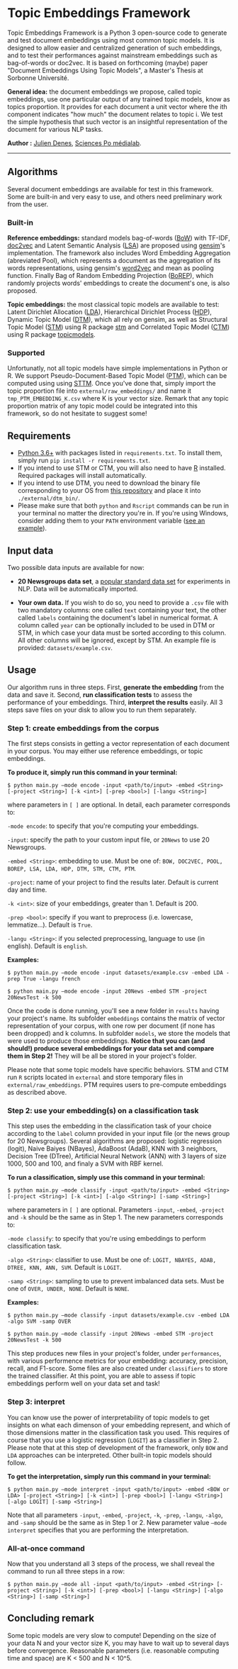 # Topic Embeddings Framework

Topic Embeddings Framework is a Python 3 open-source code to generate and test document embeddings using most common topic models. It is designed to allow easier and centralized generation of such embeddings, and to test their performances against mainstream embeddings such as bag-of-words or doc2vec. It is based on forthcoming (maybe) paper "Document Embeddings Using Topic Models", a Master's Thesis at Sorbonne Université.

**General idea:** the document embeddings we propose, called topic embeddings, use one particular output of any trained topic models, know as topics proportion. It provides for each document a unit vector where the ith component indicates "how much" the document relates to topic i. We test the simple hypothesis that such vector is an insightful representation of the document for various NLP tasks.


**Author :** [Julien Denes](https://github.com/jdenes/), [Sciences Po médialab](https://github.com/medialab).

---

## Algorithms

Several document embeddings are available for test in this framework. Some are built-in and very easy to use, and others need preliminary work from the user.

### Built-in

**Reference embeddings:** standard models bag-of-words ([BoW](https://doi.org/10.1080/00437956.1954.11659520)) with TF-IDF, [doc2vec](https://arxiv.org/abs/1405.4053) and Latent Semantic Analysis ([LSA](https://doi.org/10.1002/(SICI)1097-4571(199009)41:6%3C391::AID-ASI1%3E3.0.CO;2-9)) are proposed using [gensim](https://radimrehurek.com/gensim/)'s implementation. The framework also includes Word Embedding Aggregation (abreviated Pool), which represents a document as the aggregation of its words representations, using gensim's [word2vec](https://arxiv.org/abs/1310.4546) and mean as pooling function. Finally Bag of Random  Embedding  Projection ([BoREP](https://arxiv.org/abs/1901.10444)), which randomly projects words' embeddings to create the document's one, is also proposed.

**Topic embeddings:** the most classical topic models are available to test: Latent Dirichlet Allocation ([LDA](https://dl.acm.org/citation.cfm?id=944937)), Hierarchical Dirichlet Process ([HDP](https://doi.org/10.1198/016214506000000302)), Dynamic Topic Model ([DTM](https://doi.org/10.1145/1143844.1143859)), which all rely on gensim, as well as Structural Topic Model ([STM](https://doi.org/10.1111/ajps.12103)) using R package [stm](https://cran.r-project.org/web/packages/stm/index.html) and Correlated Topic Model ([CTM](https://dl.acm.org/citation.cfm?id=2976267)) using R package [topicmodels](https://cran.r-project.org/web/packages/topicmodels/index.html).

### Supported

Unfortunatly, not all topic models have simple implementations in Python or R. We support Pseudo-Document-Based Topic Model ([PTM](https://www.kdd.org/kdd2016/subtopic/view/topic-modeling-of-short-texts-a-pseudo-document-view)), which can be computed using using [STTM](https://github.com/qiang2100/STTM). Once you've done that, simply import the topic proportion file into `external/raw_embeddings/` and name it `tmp_PTM_EMBEDDING_K.csv` where K is your vector size. Remark that any topic proportion matrix of any topic model could be integrated into this framework, so do not hesitate to suggest some!

## Requirements

* [Python 3.6+](https://www.python.org/downloads/) with packages listed in `requirements.txt`. To install them, simply run `pip install -r requirements.txt`.
* If you intend to use STM or CTM, you will also need to have [R](https://www.r-project.org/) installed. Required packages will install automatically.
* If you intend to use DTM, you need to download the binary file corresponding to your OS from [this repository](https://github.com/magsilva/dtm/tree/master/bin) and place it into `./external/dtm_bin/`.
* Please make sure that both `python` and `Rscript` commands can be run in your terminal no matter the directory you're in. If you're using Windows, consider adding them to your `PATH` environment variable ([see an example](https://datatofish.com/add-python-to-windows-path/)).

## Input data

Two possible data inputs are available for now:
* **20 Newsgroups data set**, a [popular standard data set](http://qwone.com/~jason/20Newsgroups/) for experiments in NLP. Data will be automatically imported.

* **Your own data.** If you wish to do so, you need to provide a `.csv` file with two mandatory columns: one called `text` containing your text, the other called `labels` containing the document's label in numerical format. A column called `year` can be optionally included to be used in DTM or STM, in which case your data must be sorted according to this column. All other columns will be ignored, except by STM. An example file is provided: `datasets/example.csv`.


## Usage

Our algorithm runs in three steps. First, **generate the embedding** from the data and save it. Second, **run classification tests** to assess the performance of your embeddings. Third, **interpret the results** easily. All 3 steps save files on your disk to allow you to run them separately. 

### Step 1: create embeddings from the corpus

The first steps consists in getting a vector representation of each document in your corpus. You may either use reference embeddings, or topic embeddings.

**To produce it, simply run this command in your terminal:**

	$ python main.py –mode encode -input <path/to/input> -embed <String> [-project <String>] [-k <int>] [-prep <bool>] [-langu <String>]

where parameters in `[ ]` are optional. In detail, each parameter corresponds to:

`-mode encode`: to specify that you're computing your embeddings.

`-input`: specify the path to your custom input file, or `20News` to use 20 Newsgroups.

`-embed <String>`: embedding to use. Must be one of: `BOW, DOC2VEC, POOL, BOREP, LSA, LDA, HDP, DTM, STM, CTM, PTM`.

`-project`: name of your project to find the results later. Default is current day and time.

`-k <int>`: size of your embeddings, greater than 1. Default is 200.

`-prep <bool>`: specify if you want to preprocess (i.e. lowercase, lemmatize...). Default is `True`.

`-langu <String>`: if you selected preprocessing, language to use (in english). Default is `english`.

**Examples:**

	$ python main.py –mode encode -input datasets/example.csv -embed LDA -prep True -langu french
    
    $ python main.py –mode encode -input 20News -embed STM -project 20NewsTest -k 500

Once the code is done running, you'll see a new folder in `results` having your project's name. Its subfolder `embeddings` contains the matrix of vector representation of your corpus, with one row per document (if none has been dropped) and k columns. In subfolder `models`, we store the models that were used to produce those embeddings. **Notice that you can (and should!) produce several embeddings for your data set and compare them in Step 2!** They will be all be stored in your project's folder.

Please note that some topic models have specific behaviors. STM and CTM run `R` scripts located in `external` and store temporary files in `external/raw_embeddings`. PTM requires users to pre-compute embeddings as described above.

### Step 2: use your embedding(s) on a classification task

This step uses the embedding in the classification task of your choice according to the `label` column provided in your input file (or the news group for 20 Newsgroups). Several algorithms are proposed: logistic regression (logit), Naive Baiyes (NBayes), AdaBoost (AdaB), KNN with 3 neighbors, Decision Tree (DTree), Artificial Neural Network (ANN) with 3 layers of size 1000, 500 and 100, and finaly a SVM with RBF kernel.

**To run a classification, simply use this command in your terminal:**

	$ python main.py –mode classify -input <path/to/input> -embed <String> [-project <String>] [-k <int>] [-algo <String>] [-samp <String>]

where parameters in `[ ]` are optional. Parameters `-input`, `-embed`, `-project` and `-k` should be the same as in Step 1. The new parameters corresponds to:

`-mode classify`: to specify that you're using embeddings to perform classification task.

`-algo <String>`: classifier to use. Must be one of: `LOGIT, NBAYES, ADAB, DTREE, KNN, ANN, SVM`. Default is `LOGIT`.

`-samp <String>`: sampling to use to prevent imbalanced data sets. Must be one of `OVER, UNDER, NONE`. Default is `NONE`.

**Examples:**

	$ python main.py –mode classify -input datasets/example.csv -embed LDA -algo SVM -samp OVER
    
    $ python main.py –mode classify -input 20News -embed STM -project 20NewsTest -k 500
    
This step produces new files in your project's folder, under `performances`, with various performence metrics for your embedding: accuracy, precision, recall, and F1-score. Some files are also created under `classifiers` to store the trained classifier. At this point, you are able to assess if topic embeddings perform well on your data set and task!

### Step 3: interpret

You can know use the power of interpretability of topic models to get insights on what each dimenson of your embedding represent, and which of those dimensions matter in the classification task you used. This requires of course that you use a logistic regression (`LOGIT`) as a classifier in Step 2. Please note that at this step of development of the framework, only `BOW` and `LDA` approaches can be interpreted. Other built-in topic models should follow.

**To get the interpretation, simply run this command in your terminal:**

	$ python main.py –mode interpret -input <path/to/input> -embed <BOW or LDA> [-project <String>] [-k <int>] [-prep <bool>] [-langu <String>] [-algo LOGIT] [-samp <String>]

Note that all parameters `-input`, `-embed`, `-project`, `-k`, `-prep`, `-langu`, `-algo`, and `-samp` should be the same as in Step 1 or 2. New parameter value `–mode interpret` specifies that you are performing the interpretation.

### All-at-once command

Now that you understand all 3 steps of the process, we shall reveal the command to run all three steps in a row:

	$ python main.py –mode all -input <path/to/input> -embed <String> [-project <String>] [-k <int>] [-prep <bool>] [-langu <String>] [-algo <String>] [-samp <String>]

## Concluding remark

Some topic models are very slow to compute! Depending on the size of your data N and your vector size K, you may have to wait up to several days before convergence. Reasonable parameters (i.e. reasonable computing time and space) are K < 500 and N < 10^5.